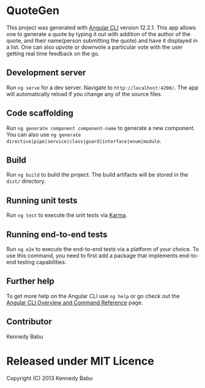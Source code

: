 # QuoteGen

This project was generated with [Angular CLI](https://github.com/angular/angular-cli) version 12.2.1.
This app allows one to generate a quote by typing it out with addition of the author of the quote, and their name(person submitting the quote) and have it displayed in a list. One can also upvote or downvote a particular vote with the user getting real time feedback on the go.

## Development server

Run `ng serve` for a dev server. Navigate to `http://localhost:4200/`. The app will automatically reload if you change any of the source files.

## Code scaffolding

Run `ng generate component component-name` to generate a new component. You can also use `ng generate directive|pipe|service|class|guard|interface|enum|module`.

## Build

Run `ng build` to build the project. The build artifacts will be stored in the `dist/` directory.

## Running unit tests

Run `ng test` to execute the unit tests via [Karma](https://karma-runner.github.io).

## Running end-to-end tests

Run `ng e2e` to execute the end-to-end tests via a platform of your choice. To use this command, you need to first add a package that implements end-to-end testing capabilities.

## Further help

To get more help on the Angular CLI use `ng help` or go check out the [Angular CLI Overview and Command Reference](https://angular.io/cli) page.


## Contributor 

Kennedy Babu


# Released under MIT Licence

Copyright (C) 2013 Kennedy Babu

